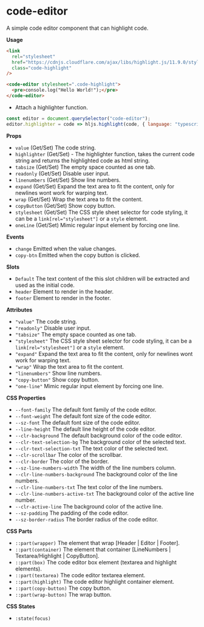 # code-editor

A simple code editor component that can highlight code.

**Usage**

```html
<link
  rel="stylesheet"
  href="https://cdnjs.cloudflare.com/ajax/libs/highlight.js/11.9.0/styles/atom-one-dark-reasonable.min.css"
  class="code-highlight"
/>

<code-editor stylesheet=".code-highlight">
  <pre>console.log("Hello World!");</pre>
</code-editor>
```

- Attach a highlighter function.

```js
const editor = document.querySelector("code-editor");
editor.highlighter = code => hljs.highlight(code, { language: "typescript" }).value;
```

**Props**

- `value` (Get/Set) The code string.
- `highlighter` (Get/Set) - The highlighter function, takes the current code string and returns the highlighted code as html string.
- `tabsize` (Get/Set) The empty space counted as one tab.
- `readonly` (Get/Set) Disable user input.
- `linenumbers` (Get/Set) Show line numbers.
- `expand` (Get/Set) Expand the text area to fit the content, only for newlines wont work for warping text.
- `wrap` (Get/Set) Wrap the text area to fit the content.
- `copyButton` (Get/Set) Show copy button.
- `stylesheet` (Get/Set) The CSS style sheet selector for code styling, it can be a `link[rel="stylesheet"]` or a `style` element.
- `oneLine` (Get/Set) Mimic regular input element by forcing one line.

**Events**

- `change` Emitted when the value changes.
- `copy-btn` Emitted when the copy button is clicked.

**Slots**

- `Default` The text content of the this slot children will be extracted and used as the initial code.
- `header` Element to render in the header.
- `footer` Element to render in the footer.

**Attributes**

- `"value"` The code string.
- `"readonly"` Disable user input.
- `"tabsize"` The empty space counted as one tab.
- `"stylesheet"` The CSS style sheet selector for code styling, it can be a `link[rel="stylesheet"]` or a `style` element.
- `"expand"` Expand the text area to fit the content, only for newlines wont work for warping text.
- `"wrap"` Wrap the text area to fit the content.
- `"linenumbers"` Show line numbers.
- `"copy-button"` Show copy button.
- `"one-line"` Mimic regular input element by forcing one line.

**CSS Properties**

- `--font-family` The default font family of the code editor.
- `--font-weight` The default font size of the code editor.
- `--sz-font` The default font size of the code editor.
- `--line-height` The default line height of the code editor.
- `--clr-background` The default background color of the code editor.
- `--clr-text-selection-bg` The background color of the selected text.
- `--clr-text-selection-txt` The text color of the selected text.
- `--clr-scrollbar` The color of the scrollbar.
- `--clr-border` The color of the border.
- `--sz-line-numbers-width` The width of the line numbers column.
- `--clr-line-numbers-background` The background color of the line numbers.
- `--clr-line-numbers-txt` The text color of the line numbers.
- `--clr-line-numbers-active-txt` The background color of the active line number.
- `--clr-active-line` The background color of the active line.
- `--sz-padding` The padding of the code editor.
- `--sz-border-radius` The border radius of the code editor.

**CSS Parts**

- `::part(wrapper)` The element that wrap [Header | Editor | Footer].
- `::part(container)` The element that container [LineNumbers | Textarea/Highlight | CopyButton].
- `::part(box)` The code editor box element (textarea and highlight elements).
- `::part(textarea)` The code editor textarea element.
- `::part(highlight)` The code editor highlight container element.
- `::part(copy-button)` The copy button.
- `::part(wrap-button)` The wrap button.

**CSS States**

- `:state(focus)`
